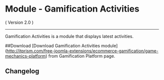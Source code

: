 Module - Gamification Activities
==============================
( Version 2.0 )
- - -

Gamification Activities is a module that displays latest activities.

##Download
[Download Gamification Activities module] (http://itprism.com/free-joomla-extensions/ecommerce-gamification/game-mechanics-platform) from Gamification Platform page.

Changelog
---------